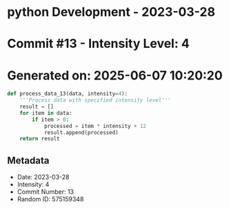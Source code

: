 ﻿# python Development - 2023-03-28
# Commit #13 - Intensity Level: 4
# Generated on: 2025-06-07 10:20:20
```python
def process_data_13(data, intensity=4):
    '''Process data with specified intensity level'''
    result = []
    for item in data:
        if item > 0:
            processed = item * intensity + 12
            result.append(processed)
    return result
```
## Metadata
- Date: 2023-03-28
- Intensity: 4
- Commit Number: 13
- Random ID: 575159348
